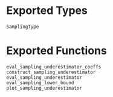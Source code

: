 # Exported Types
```@docs
SamplingType
```

# Exported Functions

```@docs
eval_sampling_underestimator_coeffs
construct_sampling_underestimator
eval_sampling_underestimator
eval_sampling_lower_bound
plot_sampling_underestimator
```
